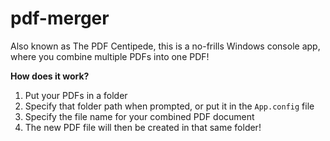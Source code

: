 # pdf-merger
Also known as The PDF Centipede, this is a no-frills Windows console app, where you combine multiple PDFs into one PDF!

**How does it work?**

1. Put your PDFs in a folder
2. Specify that folder path when prompted, or put it in the `App.config` file
3. Specify the file name for your combined PDF document
4. The new PDF file will then be created in that same folder!
